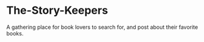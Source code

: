 # The-Story-Keepers
A  gathering place for book lovers to search for, and post about their favorite books.
